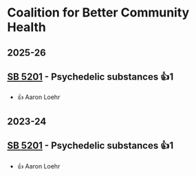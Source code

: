 # Coalition for Better Community Health
## 2025-26

## [SB 5201](/bill/2025-26/sb/5201/) - Psychedelic substances 👍1  
* 👍 Aaron Loehr

## 2023-24

## [SB 5201](/bill/2023-24/sb/5201/) - Psychedelic substances 👍1  
* 👍 Aaron Loehr
